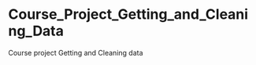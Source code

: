 Course_Project_Getting_and_Cleaning_Data
========================================

Course project Getting and Cleaning data
